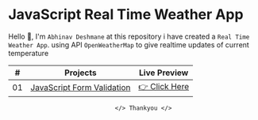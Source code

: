 


# JavaScript Real Time Weather App

Hello 👋, I'm `Abhinav Deshmane` at this repository i have created a `Real Time Weather App`. using API `OpenWeatherMap` to give realtime updates of current temperature

|  #  | Projects                                                                                                  | Live Preview                                                                                |
| :-: | --------------------------------------------------------------------------------------------------------- | ------------------------------------------------------------------------------------------- |
| 01  | [JavaScript Form Validation](https://https://github.com/abhinavmdeshmane/Weather-App) | [👉 Click Here](https://abhinavmdeshmane.github.io/Weather-App/) |



                                  </> Thankyou </>

